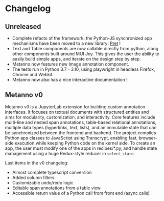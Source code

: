 # Changelog

## Unreleased

- Complete refacto of the framework: the Python-JS synchronized app mechanisms have been moved to a new library: [Pret](https://github.com/percevalw/pret) !
- Text and Table components are now callable directly from python, along other components built around MUI Joy. This gives the user the ability to easily build simple apps, and iterate on the design step by step.
- Metanno now features new Image annotation component.
- The tests run in Python 3.7 - 3.10, using playwright in headless Firefox, Chrome and Webkit.
- Metanno now also has a nice interactive documentation !

## Metanno v0

Metanno v0 is a JupyterLab extension for building custom annotation interfaces. It focuses on textual documents with structured entities and aims for modularity, customization, and interactivity. Core features include multi-line and nested span annotations, table-based relational annotations, multiple data types (hyperlinks, text, lists), and an immutable state that can be synchronized between the frontend and backend. The project compiles Python app classes to JavaScript using Transcrypt, enabling fast, browser-side execution while keeping Python code on the kernel side. To create an app, the user must modify one of the apps in recipes/*.py, and handle state management using a huge Redux-style reducer in `select_state`.

Last items in the v0 changelog:

- Almost complete typescript conversion
- Added column filters
- Customizable undo/redo logic
- Editable span annotations from a table view
- Accessible return value of a Python call from front end (async calls)
